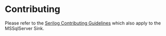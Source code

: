 # Contributing

Please refer to the [Serilog Contributing Guidelines](https://github.com/serilog/serilog/blob/dev/CONTRIBUTING.md) which also apply to the MSSqlServer Sink.
